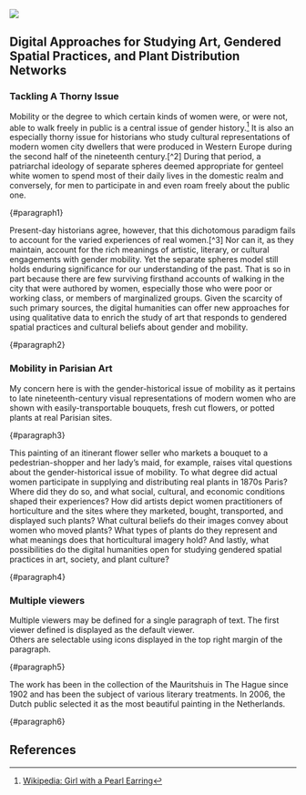 <a href="https://juncture-digital.org"><img src="https://juncture-digital.org/images/ve-button.png"></a>

<param ve-config 
       title="Mapping Mobility"
       author="Kristan M. Hanson"
       banner="https://upload.wikimedia.org/wikipedia/commons/2/2a/1870_Hachette_Pocket_Map_of_Paris%2C_France_-_Geographicus_-_NouveauParis-hachette-1870.jpg" 
       layout="vertical">

## Digital Approaches for Studying Art, Gendered Spatial Practices, and Plant Distribution Networks

### Tackling A Thorny Issue

Mobility or the degree to which certain kinds of women were, or were not, able to walk freely in public is a central issue of gender history.[^1] It is also an especially thorny issue for historians who study cultural representations of modern women city dwellers that were produced in Western Europe during the second half of the nineteenth century.[^2] During that period, a patriarchal ideology of separate spheres deemed appropriate for genteel white women to spend most of their daily lives in the domestic realm and conversely, for men to participate in and even roam freely about the public one.
<param ve-image region="1067,1543,2040,1876" manifest="https://gallica.bnf.fr/iiif/ark:/12148/btv1b84581090/manifest.json">
{#paragraph1}

Present-day historians agree, however, that this dichotomous paradigm fails to account for the varied experiences of real women.[^3] Nor can it, as they maintain, account for the rich meanings of artistic, literary, or cultural engagements with gender mobility. Yet the separate spheres model still holds enduring significance for our understanding of the past. That is so in part because there are few surviving firsthand accounts of walking in the city that were authored by women, especially those who were poor or working class, or members of marginalized groups. Given the scarcity of such primary sources, the digital humanities can offer new approaches for using qualitative data to enrich the study of art that responds to gendered spatial practices and cultural beliefs about gender and mobility.
<param ve-image region="1090,1437,2209,2030" manifest="https://gallica.bnf.fr/iiif/ark:/12148/btv1b8458118z/manifest.json">
{#paragraph2}

### Mobility in Parisian Art

My concern here is with the gender-historical issue of mobility as it pertains to late nineteenth-century visual representations of modern women who are shown with easily-transportable bouquets, fresh cut flowers, or potted plants at real Parisian sites. 
<param ve-image fit="contain"
        label="Charles Maurand, after Marie-François Firmin-Girard, The Flower Seller, 1872, engraving, 17.3 × 24.3 cm, after a painting exhibited at the Salon of 1872" 
       attribution="Musée Carnavalet, Histoire de Paris"
       license="Creative Commons Zero (CCØ)"
       url="https://www.parismuseescollections.paris.fr/sites/default/files/styles/pm_diaporama_zoom/public/atoms/images/CAR/aze_carg034866_001.jpg?itok=qN2G-iUj">
       {#paragraph3}

This painting of an itinerant flower seller who markets a bouquet to a pedestrian-shopper and her lady’s maid, for example, raises vital questions about the gender-historical issue of mobility. To what degree did actual women participate in supplying and distributing real plants in 1870s Paris? Where did they do so, and what social, cultural, and economic conditions shaped their experiences? How did artists depict women practitioners of horticulture and the sites where they marketed, bought, transported, and displayed such plants? What cultural beliefs do their images convey about women who moved plants? What types of plants do they represent and what meanings does that horticultural imagery hold? And lastly, what possibilities do the digital humanities open for studying gendered spatial practices in art, society, and plant culture?
<param ve-image 
       label="Marie-François Firmin-Girard, The Flower Seller on the Pont Royal with the Louvre beyond, Paris, 1872, oil on canvas, 69.8 × 93.9 cm" 
       attribution="Austriacus, Wikimedia Commons"
       license="public domain"
       url="https://upload.wikimedia.org/wikipedia/commons/e/e9/Marie-Fran%C3%A7ois_Firmin-Girard_-_Flower_Seller_on_the_Pont_Royal%2C_1872.jpg">
{#paragraph4}

### Multiple viewers

Multiple viewers may be defined for a single paragraph of text.  The first viewer defined is displayed as the default viewer.  
Others are selectable using icons displayed in the top right margin of the paragraph.
<param ve-image 
       manifest="https://iiif.juncture-digital.org/manifest/6dd738aed85597cac540ad31dd5818e86ef7f2918c7b43a9eb3123d5538e6e4c">
<param ve-map center="Q36600" zoom="11">
{#paragraph5}

The work has been in the collection of the Mauritshuis in The Hague since 1902 and has been the subject of various 
literary treatments. In 2006, the Dutch public selected it as the most beautiful painting in the Netherlands.
<param ve-map center="Q36600" zoom="11" prefer-geojson>
{#paragraph6}

## References

[^1]: [Wikipedia: Girl with a Pearl Earring](https://en.wikipedia.org/wiki/Girl_with_a_Pearl_Earring)
